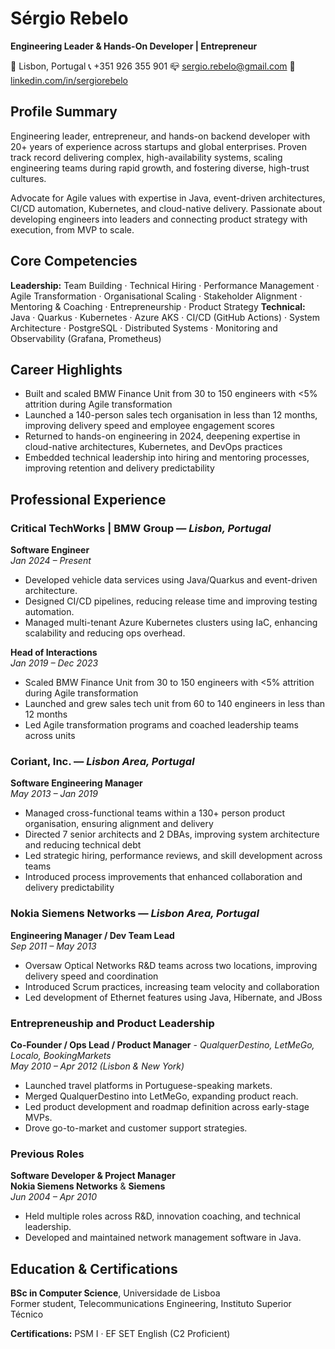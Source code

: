 # Sérgio Rebelo

**Engineering Leader & Hands-On Developer | Entrepreneur**

📍 Lisbon, Portugal 📞 +351 926 355 901 📪 sergio.rebelo@gmail.com 🔗 [linkedin.com/in/sergiorebelo](https://www.linkedin.com/in/sergiorebelo)

## Profile Summary
Engineering leader, entrepreneur, and hands-on backend developer with 20+ years of experience across startups and global enterprises. Proven track record delivering complex, high-availability systems, scaling engineering teams during rapid growth, and fostering diverse, high-trust cultures.

Advocate for Agile values with expertise in Java, event-driven architectures, CI/CD automation, Kubernetes, and cloud-native delivery. Passionate about developing engineers into leaders and connecting product strategy with execution, from MVP to scale.

## Core Competencies
**Leadership:** Team Building · Technical Hiring · Performance Management · Agile Transformation · Organisational Scaling · Stakeholder Alignment · Mentoring & Coaching · Entrepreneurship · Product Strategy
**Technical:** Java · Quarkus · Kubernetes · Azure AKS · CI/CD (GitHub Actions) · System Architecture · PostgreSQL · Distributed Systems · Monitoring and Observability (Grafana, Prometheus)

## Career Highlights
- Built and scaled BMW Finance Unit from 30 to 150 engineers with <5% attrition during Agile transformation
- Launched a 140-person sales tech organisation in less than 12 months, improving delivery speed and employee engagement scores
- Returned to hands-on engineering in 2024, deepening expertise in cloud-native architectures, Kubernetes, and DevOps practices
- Embedded technical leadership into hiring and mentoring processes, improving retention and delivery predictability

## Professional Experience

### **Critical TechWorks | BMW Group** — *Lisbon, Portugal*
**Software Engineer**  
*Jan 2024 – Present*  
- Developed vehicle data services using Java/Quarkus and event-driven architecture.  
- Designed CI/CD pipelines, reducing release time and improving testing automation.  
- Managed multi-tenant Azure Kubernetes clusters using IaC, enhancing scalability and reducing ops overhead.

**Head of Interactions**  
*Jan 2019 – Dec 2023*  
- Scaled BMW Finance Unit from 30 to 150 engineers with <5% attrition during Agile transformation
- Launched and grew sales tech unit from 60 to 140 engineers in less than 12 months
- Led Agile transformation programs and coached leadership teams across units

### **Coriant, Inc.** — *Lisbon Area, Portugal*
**Software Engineering Manager**  
*May 2013 – Jan 2019*  
- Managed cross-functional teams within a 130+ person product organisation, ensuring alignment and delivery
- Directed 7 senior architects and 2 DBAs, improving system architecture and reducing technical debt
- Led strategic hiring, performance reviews, and skill development across teams
- Introduced process improvements that enhanced collaboration and delivery predictability

### **Nokia Siemens Networks** — *Lisbon Area, Portugal*
**Engineering Manager / Dev Team Lead**  
*Sep 2011 – May 2013*  
- Oversaw Optical Networks R&D teams across two locations, improving delivery speed and coordination
- Introduced Scrum practices, increasing team velocity and collaboration
- Led development of Ethernet features using Java, Hibernate, and JBoss

### **Entrepreneuship and Product Leadership**
__Co-Founder / Ops Lead / Product Manager__ - *QualquerDestino, LetMeGo, Localo, BookingMarkets*  
*May 2010 – Apr 2012 (Lisbon & New York)*  
- Launched travel platforms in Portuguese-speaking markets.  
- Merged QualquerDestino into LetMeGo, expanding product reach.  
- Led product development and roadmap definition across early-stage MVPs.  
- Drove go-to-market and customer support strategies.

### **Previous Roles**  
**Software Developer & Project Manager**  
**Nokia Siemens Networks** & **Siemens**  
*Jun 2004 – Apr 2010*  
- Held multiple roles across R&D, innovation coaching, and technical leadership.  
- Developed and maintained network management software in Java.

## Education & Certifications
**BSc in Computer Science**, Universidade de Lisboa  
Former student, Telecommunications Engineering, Instituto Superior Técnico  

**Certifications:** PSM I · EF SET English (C2 Proficient)
